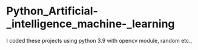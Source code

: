 # Python_Artificial-_intelligence_machine-_learning
I coded these projects using python 3.9 with opencv module, random etc.,
